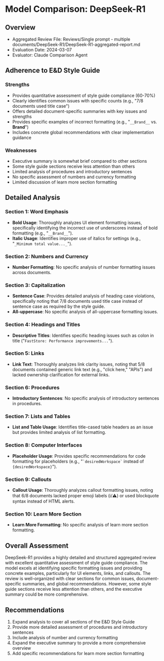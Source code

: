 # Model Comparison: DeepSeek-R1

## Overview
- Aggregated Review File: Reviews/Single prompt - multiple documents/DeepSeek-R1/DeepSeek-R1-aggregated-report.md
- Evaluation Date: 2024-03-07
- Evaluator: Claude Comparison Agent

## Adherence to E&D Style Guide

### Strengths
- Provides quantitative assessment of style guide compliance (60-70%)
- Clearly identifies common issues with specific counts (e.g., "7/8 documents used title case")
- Offers detailed document-specific summaries with key issues and strengths
- Provides specific examples of incorrect formatting (e.g., "`__Brand__` vs. **Brand**")
- Includes concrete global recommendations with clear implementation guidance

### Weaknesses
- Executive summary is somewhat brief compared to other sections
- Some style guide sections receive less attention than others
- Limited analysis of procedures and introductory sentences
- No specific assessment of numbers and currency formatting
- Limited discussion of learn more section formatting

## Detailed Analysis

### Section 1: Word Emphasis
- **Bold Usage**: Thoroughly analyzes UI element formatting issues, specifically identifying the incorrect use of underscores instead of bold formatting (e.g., "`__Brand__`").
- **Italic Usage**: Identifies improper use of italics for settings (e.g., "`_Minimum total value..._`").

### Section 2: Numbers and Currency
- **Number Formatting**: No specific analysis of number formatting issues across documents.

### Section 3: Capitalization
- **Sentence Case**: Provides detailed analysis of heading case violations, specifically noting that 7/8 documents used title case instead of sentence case as required by the style guide.
- **All-uppercase**: No specific analysis of all-uppercase formatting issues.

### Section 4: Headings and Titles
- **Descriptive Titles**: Identifies specific heading issues such as colon in title ("`FastStore: Performance improvements...`").

### Section 5: Links
- **Link Text**: Thoroughly analyzes link clarity issues, noting that 5/8 documents contained generic link text (e.g., "click here," "APIs") and lacked ownership clarification for external links.

### Section 6: Procedures
- **Introductory Sentences**: No specific analysis of introductory sentences in procedures.

### Section 7: Lists and Tables
- **List and Table Usage**: Identifies title-cased table headers as an issue but provides limited analysis of list formatting.

### Section 8: Computer Interfaces
- **Placeholder Usage**: Provides specific recommendations for code formatting for placeholders (e.g., "`` `desiredWorkspace` `` instead of `{desiredWorkspace}`").

### Section 9: Callouts
- **Callout Usage**: Thoroughly analyzes callout formatting issues, noting that 6/8 documents lacked proper emoji labels (ℹ️/⚠️) or used blockquote syntax instead of HTML alerts.

### Section 10: Learn More Section
- **Learn More Formatting**: No specific analysis of learn more section formatting.

## Overall Assessment
DeepSeek-R1 provides a highly detailed and structured aggregated review with excellent quantitative assessment of style guide compliance. The model excels at identifying specific formatting issues and providing concrete examples, particularly for UI elements, links, and callouts. The review is well-organized with clear sections for common issues, document-specific summaries, and global recommendations. However, some style guide sections receive less attention than others, and the executive summary could be more comprehensive.

## Recommendations
1. Expand analysis to cover all sections of the E&D Style Guide
2. Provide more detailed assessment of procedures and introductory sentences
3. Include analysis of number and currency formatting
4. Expand the executive summary to provide a more comprehensive overview
5. Add specific recommendations for learn more section formatting 